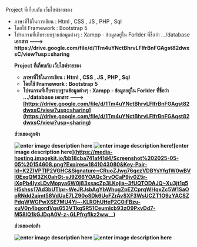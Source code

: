Project ที่เกี่ยบกับ เว็บไซต์ขายของ 
<ul>
  
<li> ภาษาที่ใช้ในการเขียน : Html , CSS , JS , PHP , Sql </li>
<li> โดยใช้ Framework : Bootstrap 5 </li>
<li> โปรแกรมที่เก็บระบบฐานข้อมูลต่างๆ : Xampp - ข้อมูลอยู่ใน Forlder ที่ชื่อว่า .../database </li>
<b>เอกสาร ---> https://drive.google.com/file/d/1Tm4uYNctBhrvLFlfrBnFGAgst82dwxsC/view?usp=sharing 

Project ที่เกี่ยบกับ เว็บไซต์ขายของ

-   ภาษาที่ใช้ในการเขียน : Html , CSS , JS , PHP , Sql
-   โดยใช้ Framework : Bootstrap 5
-   โปรแกรมที่เก็บระบบฐานข้อมูลต่างๆ : Xampp - ข้อมูลอยู่ใน Forlder ที่ชื่อว่า .../database
**เอกสาร --->  [https://drive.google.com/file/d/1Tm4uYNctBhrvLFlfrBnFGAgst82dwxsC/view?usp=sharing](https://drive.google.com/file/d/1Tm4uYNctBhrvLFlfrBnFGAgst82dwxsC/view?usp=sharing)**

**ส่วนของลูกค้า**

![enter image description here](https://media-hosting.imagekit.io/ef536151e1434ba5/Screenshot%202025-05-05%20154506.png?Expires=1841043080&Key-Pair-Id=K2ZIVPTIP2VGHC&Signature=ADGhisehKmT9i4kxDLjWQ2bSTcV8E~ObOavZPFeABVS1H9BIOYF5DRJaGTqRzUkpNHzexTkvBlgAEdYy9XVsrRxJjf3Ne8kKaq9NH5NNVlVbtx0CHV9K-BoR~v4uyGyHztJVIfZNeHDWxuGkanOLl5O5nv3tYvhMw-P2SyAuTkfeJEJCB1De3pkw1ly-r0LwJagIyAHe6QFYAsxW5PXOknIqEDNDQUGW1gtdaMhDJgNswoXGrKRlMb1WXizhgS7anN2SAcRGSMjF2XBxQG3AJY14NnhiQVrF8Tj6E6X9H4GQIOZpkDkHFD06Op3jZC9lSruKvEgfhX3~7MuadhPlSw__)
![enter image description here](https://media-hosting.imagekit.io/58d9fb4ff4114446/Screenshot%202025-05-05%20154558.png?Expires=1841043080&Key-Pair-Id=K2ZIVPTIP2VGHC&Signature=QnFkELcGWfj1KvdMgRTHHgQmyROKInXErakonUT1chvNTAkMYrKRU6KVQ6vnSsszzlm48hxlqQyXbUbX-GOhfToEIxmwIvP1bkXCLVEsSzXShmaOGrQ90QbrS3oUyEsJ-XBisirGPNppSsQ~lRHSrZ1C6crTcJfjxmPi9DD5OGoLGTSQpuYwm42Or7Xxo3VmCHybiSM6gHTYMzYtceVw2~k1BXcwEkw2T0jXX3btGMAsUi2U46irtlPlExzHUs~iqAdOaxP1WY3gO7TuOhNhhRxY9TDlT2YUx3SHobZLoM2DTl-0hrQ9tYzL0XhQAAJgCRlahvzFeC~SjDtFydsm5w__)![enter image description here](https://media-hosting.imagekit.io/bb18cba741af41d4/Screenshot%202025-05-05%20154608.png?Expires=1841043080&Key-Pair-Id=K2ZIVPTIP2VGHC&Signature=CRuoZJwg76qczVDBYsYfg1W0wBVI0ExqQM3ZK0ahGt-vJ9Z66YOAQc3rvOCaP9jv0Z5r-iXqPb4IyxLDvMopya6W0j83xsacZp3LKojia~3fUQTODAJQ~Xu3jt1q5H5shss17Ad3bUTIpr~WeJRJsbAgYbWhugZpEZCprqWHqxZc5W1SaOoRNdd2ajmt58VdUaE7LZ90oSDk6UoFZrAvSXF3WsUCZT1O9zYACSZPdqWWGPwXSE7MU4Yj~-KLROhUHeP2C0iFBzu-xuV0n4bgordVqs653VTkgSR51CeumIcb93zO9PxvDd7-M58IQ1kGJDqA0V-z~GLPfrgflkz2ww__)

**ส่วนของพ่อค้า**

![enter image description here](https://media-hosting.imagekit.io/a8a9ad76a76a4b82/Screenshot%202025-05-05%20154634.png?Expires=1841043080&Key-Pair-Id=K2ZIVPTIP2VGHC&Signature=dIjrpxRHjFffTreoNo3-GkqQczdZY5u-It1pB5KwLJ0Eb2ilrEH6Z~57NDtT-qvLH-fRuFMLkO0Yt1YGgaJhY9YXjm4XIucbnipMpTxENjJrLaVEFjzy~qvdhOdMBXfiHJAoN-nElrTuA5eG5eiR16m1LOlkKnZRWzNcOcbkpoeCSnjkKxpfu51ohI0hGpREkLA1sxVdQGsmXCVddjzyc5U5~0uTxNXAdwqfJNBu6JXv69ajSYSSPZxmtLcW5sGdszdDJNoUmkRlqIk4fefGUSoxWT8yTBSC6C7TqcowltCERbl8kQLhrq7YOG4QEsswVDk7Bq4dWi2b9G9TJy8XkQ__)
![enter image description here](https://media-hosting.imagekit.io/029720f3582f402c/Screenshot%202025-05-05%20154702.png?Expires=1841043080&Key-Pair-Id=K2ZIVPTIP2VGHC&Signature=vNjdqypq36uxI1zkkXHja7kTd3lKn1BjCUBXeyLoyHy2k7rs1sPCez6-97tSnQ1u~YPvsQxqbmJWmv-c3Iw6wE94V536oiqayI6NcITVjGwHjoQQQ3q01pwV1ulagArxPftwPZAvfK9pm1eENDHzkQIuTTDawqudYEbQv~ZUafKkMgC1GRi5iShufBVNN1cCaUyGvzVZXrQoMTf~G6f4nqc025mWV3qEnTc57vo3zEtZDptUlfWOqVrbT9LqoaL4TjkwXlHCbGGoCzrndUBTLSpsYiDV4~~1aKUcC5THcWyLR4B7q5yhjVE8vUvksWwkE1IkgfiEPPD5xOndos2XTg__)

</ul>
